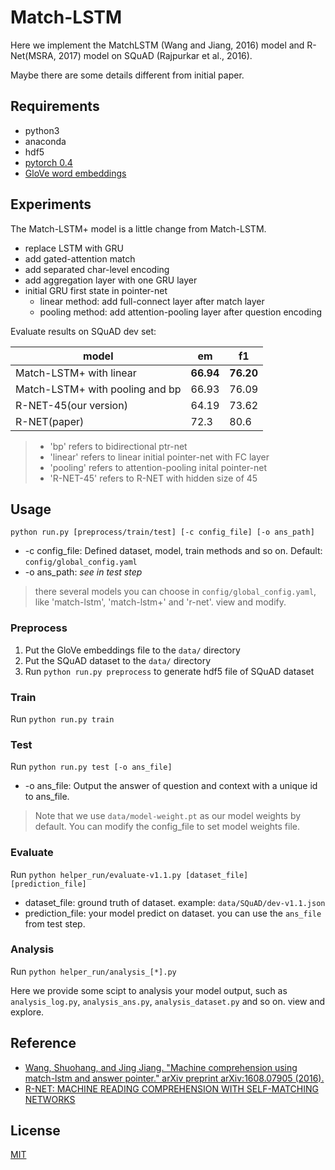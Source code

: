# Match-LSTM

Here we implement the MatchLSTM (Wang and Jiang, 2016) model and R-Net(MSRA, 2017) model on SQuAD (Rajpurkar et al., 2016).

Maybe there are some details different from initial paper.

## Requirements

- python3
- anaconda
- hdf5
- [pytorch 0.4](https://github.com/pytorch/pytorch/tree/v0.4.0)
- [GloVe word embeddings](https://nlp.stanford.edu/projects/glove/)

## Experiments

The Match-LSTM+ model is a little change from Match-LSTM.

- replace LSTM with GRU
- add gated-attention match
- add separated char-level encoding
- add aggregation layer with one GRU layer
- initial GRU first state in pointer-net
    - linear method: add full-connect layer after match layer
    - pooling method: add attention-pooling layer after question encoding

Evaluate results on SQuAD dev set:

model|em|f1
---|---|---|
Match-LSTM+ with linear|**66.94**|**76.20**
Match-LSTM+ with pooling and bp|66.93|76.09
R-NET-45(our version)|64.19|73.62
R-NET(paper)|72.3|80.6

> - 'bp' refers to bidirectional ptr-net
> - 'linear' refers to linear initial pointer-net with FC layer
> - 'pooling' refers to attention-pooling inital pointer-net
> - 'R-NET-45' refers to R-NET with hidden size of 45


## Usage

`python run.py [preprocess/train/test] [-c config_file] [-o ans_path]`

- -c config_file: Defined dataset, model, train methods and so on. Default: `config/global_config.yaml`
- -o ans_path: *see in test step*

> there several models you can choose in `config/global_config.yaml`, like 'match-lstm', 'match-lstm+' and 'r-net'. view and modify. 

### Preprocess

1. Put the GloVe embeddings file to the `data/` directory
2. Put the SQuAD dataset to the `data/` directory
3. Run `python run.py preprocess` to generate hdf5 file of SQuAD dataset

### Train

Run `python run.py train`

### Test

Run `python run.py test [-o ans_file]`

- -o ans_file: Output the answer of question and context with a unique id to ans_file. 

> Note that we use `data/model-weight.pt` as our model weights by default. You can modify the config_file to set model weights file.

### Evaluate

Run `python helper_run/evaluate-v1.1.py [dataset_file] [prediction_file]`

- dataset_file: ground truth of dataset. example: `data/SQuAD/dev-v1.1.json`
- prediction_file: your model predict on dataset. you can use the `ans_file` from test step.

### Analysis

Run `python helper_run/analysis_[*].py`

Here we provide some scipt to analysis your model output, such as `analysis_log.py`, `analysis_ans.py`, `analysis_dataset.py` and so on. view and explore. 

## Reference

- [Wang, Shuohang, and Jing Jiang. "Machine comprehension using match-lstm and answer pointer." arXiv preprint arXiv:1608.07905 (2016).](https://arxiv.org/abs/1608.07905)
- [R-NET: MACHINE READING COMPREHENSION WITH SELF-MATCHING NETWORKS](https://www.microsoft.com/en-us/research/wp-content/uploads/2017/05/r-net.pdf)

## License

[MIT](https://github.com/laddie132/MRC-PyTorch/blob/master/LICENSE)

